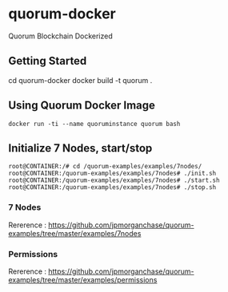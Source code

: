 # quorum-docker
Quorum Blockchain Dockerized 

## Getting Started

cd quorum-docker
docker build -t quorum .

## Using Quorum Docker Image
	docker run -ti --name quoruminstance quorum bash

## Initialize 7 Nodes, start/stop

	root@CONTAINER:/# cd /quorum-examples/examples/7nodes/
	root@CONTAINER:/quorum-examples/examples/7nodes# ./init.sh
	root@CONTAINER:/quorum-examples/examples/7nodes# ./start.sh
	root@CONTAINER:/quorum-examples/examples/7nodes# ./stop.sh


### 7 Nodes
Rererence : https://github.com/jpmorganchase/quorum-examples/tree/master/examples/7nodes

### Permissions
Rererence : https://github.com/jpmorganchase/quorum-examples/tree/master/examples/permissions




